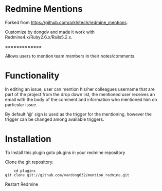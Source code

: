 Redmine Mentions
================
Forked from https://github.com/arkhitech/redmine_mentions.

Customize by dongdv and made it work with Redmine4.x/Ruby2.6.x/Rails5.2.x.

=============

Allows users to mention team members in their notes/comments.

Functionality
==============
In editing an issue, user can mention his/her colleagues username that are part of the project from the drop down list, 
the mentioned user receives an email with the body of the comment and information who mentioned him on particular issue.

By default '@' sign is used as the trigger for the mentioning, however the trigger can be changed among available triggers.

Installation
==============
To Install this plugin goto plugins in your redmine repository

Clone the git repository: 

        cd plugins
	git clone git://github.com/vandong032/mention_redmine.git
        
Restart Redmine
       
        

